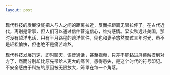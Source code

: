 ```yaml
---
layout: post
---
```


现代科技的发展没能把人与人之间的距离拉近，反而把距离无限拉伸了。在古代近代，离别是常事，但人们可以通过信件营造信心，维持感情。梁实秋远赴美国，那时没有越洋电话，只有半月路程的跨洋信件，倒也和妻子悠然度过三年时光，虽不是轻松愉快，但也绝不是痛苦难熬。

现代科技发展迅速，即时聊天，语音通话，甚至视频，只差不能钻进屏幕触摸到对方了，然而分别却比原先带给人更大的痛苦。患得患失，是这个时代的符号印记。不安全感由于科技的原因被无限放大，笼罩在每一个角落。
